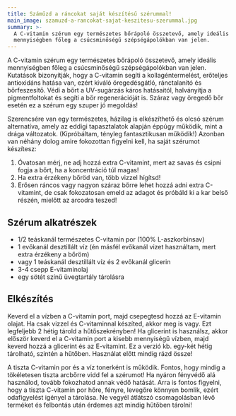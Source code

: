 ```yaml
---
title: Száműzd a ráncokat saját készítésű szérummal!
main_image: szamuzd-a-rancokat-sajat-keszitesu-szerummal.jpg
summary: >-
  A C-vitamin szérum egy természetes bőrápoló összetevő, amely ideális
  mennyiségben főleg a csúcsminőségű szépségápolókban van jelen. 
---
```


A C-vitamin szérum egy természetes bőrápoló összetevő, amely ideális
mennyiségben főleg a csúcsminőségű szépségápolókban van jelen. Kutatások
bizonyítják, hogy a C-vitamin segíti a kollagéntermelést, erőteljes antioxidáns
hatása van, ezért kiváló öregedésgátló, ránctalanító és bőrfeszesítő. Védi a
bőrt a UV-sugárzás káros hatásaitól, halványítja a pigmentfoltokat és segíti a
bőr regenerációját is. Száraz vagy öregedő bőr esetén ez a szérum egy szuper jó
megoldás!

Szerencsére van egy természetes, házilag is elkészíthető és olcsó szérum
alternatíva, amely az eddigi tapasztalatok alapján éppúgy működik, mint a drága
változatok. (Kipróbáltam, tényleg fantasztikusan működik!) Azonban van néhány
dolog amire fokozottan figyelni kell, ha saját szérumot készítesz:

1.  Óvatosan mérj, ne adj hozzá extra C-vitamint, mert az savas és csipni fogja
    a bőrt, ha a koncentráció túl magas!
2.  Ha extra érzékeny bőröd van, több vizzel hígítsd!
3.  Erősen ráncos vagy nagyon száraz bőrre lehet hozzá adni extra C-vitamint,
    de csak fokozatosan emeld az adagot és próbáld ki a kar belső részén,
    mielőtt az arcodra teszed!

## Szérum alkatrészek

*   1/2 teáskanál természetes C-vitamin por (100% L-aszkorbinsav)
*   1 evőkanál desztillált víz (én másfél evőkanál vizet használtam, mert extra
    érzékeny a bőröm)
*   vagy 1 teáskanál desztillált víz és 2 evőkanál glicerin
*   3-4 csepp E-vitaminolaj
*   egy sötét színű üvegtartály tárolásra

## Elkészítés

Keverd el a vízben a C-vitamin port, majd csepegtesd hozzá az E-vitamin olajat.
Ha csak vizzel és C-vitaminnal készíted, akkor meg is vagy. Ezt legfeljebb 2
hétig tárold a hűtőszekrényben! Ha glicerint is használsz, akkor először keverd
el a C-vitamin port a kisebb mennyiségű vízben, majd keverd hozzá a glicerint és
az E-vitamint. Ez a verzió kb. egy-két hétig tárolható, szintén a hűtőben.
Használat előtt mindig rázd össze!

A tiszta C-vitamin por és a víz tonerként is működik. Fontos, hogy mindig a
tökéletesen tiszta arcbőrre vidd fel a szérumot! Ha nyáron fényvédő alá
használod, tovább fokozhatod annak védő hatását. Arra is fontos figyelni, hogy a
tiszta C-vitamin por hőre, fényre, levegőre könnyen bomlik, ezért odafigyelést
igényel a tárolása. Ne vegyél átlátszó csomagolásban lévő terméket és felbontás
után érdemes azt mindig hűtőben tárolni!




